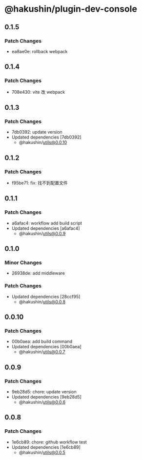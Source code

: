 # @hakushin/plugin-dev-console

## 0.1.5

### Patch Changes

- ea8ae0e: rollback webpack

## 0.1.4

### Patch Changes

- 708e430: vite 改 webpack

## 0.1.3

### Patch Changes

- 7db0392: update version
- Updated dependencies [7db0392]
  - @hakushin/utils@0.0.10

## 0.1.2

### Patch Changes

- f95be71: fix: 找不到配置文件

## 0.1.1

### Patch Changes

- a6afac4: workflow add build script
- Updated dependencies [a6afac4]
  - @hakushin/utils@0.0.9

## 0.1.0

### Minor Changes

- 26938de: add middleware

### Patch Changes

- Updated dependencies [28ccf95]
  - @hakushin/utils@0.0.8

## 0.0.10

### Patch Changes

- 00b0aea: add build command
- Updated dependencies [00b0aea]
  - @hakushin/utils@0.0.7

## 0.0.9

### Patch Changes

- 9eb28d5: chore: update version
- Updated dependencies [9eb28d5]
  - @hakushin/utils@0.0.6

## 0.0.8

### Patch Changes

- 1e6cb89: chore: github workflow test
- Updated dependencies [1e6cb89]
  - @hakushin/utils@0.0.5
